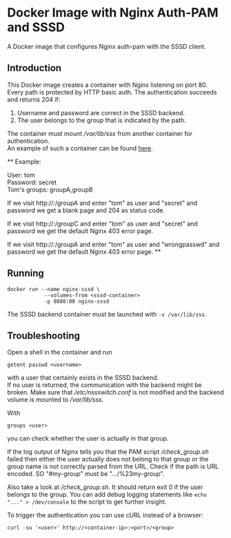 # Docker Image with Nginx Auth-PAM and SSSD
A Docker image that configures Nginx auth-pam with the SSSD client.

## Introduction

This Docker image creates a container with Nginx listening on port 80. 
Every path is protected by HTTP basic auth. The authentication succeeds and returns 204 if:

1. Username and password are correct in the SSSD backend.
2. The user belongs to the group that is indicated by the path.

The container must mount */var/lib/sss* from another container for authentication.  
An example of such a container can be found [here](https://github.com/phihos/docker-sssd-krb5-ldap/).

**
Example:

User: tom  
Password: secret  
Tom's groups: groupA,groupB

If we visit http://<container-ip>:<port>/groupA and enter "tom" as user and "secret" and password we get a blank page and 204 as status code.

If we visit http://<container-ip>:<port>/groupC and enter "tom" as user and "secret" and password we get the default Nginx 403 error page.

If we visit http://<container-ip>:<port>/groupA and enter "tom" as user and "wrongpasswd" and password we get the default Nginx 403 error page. 
**

## Running

```
docker run --name nginx-sssd \
            --volumes-from <sssd-container> 
            -p 8080:80 nginx-sssd
```

The SSSD backend container must be launched with ```-v /var/lib/sss```.

## Troubleshooting

Open a shell in the container and run

```
getent passwd <username>
```

with a user that certainly exists in the SSSD backend.  
If no user is returned, the communication with the backend might be broken. 
Make sure that */etc/nssswitch.conf* is not modified and the backend volume is mounted to */var/lib/sss*.

With
```
groups <user>
```
you can check whether the user is actually in that group.

If the log output of Nginx tells you that the PAM script */check_group.sh* failed then either the user actually does not belong to that group
or the group name is not correctly parsed from the URL. Check if the path is URL encoded. SO "#my-group" must be ".../%23my-group".  

Also take a look at */check_group.sh*. It should return exit 0 if the user belongs to the group.
You can add debug logging statements like ```echo "..." > /dev/console``` to the script to get further insight.

To trigger the authentication you can use cURL instead of a browser:

```
curl -su '<user>' http://<container-ip>:<port>/<group>
```